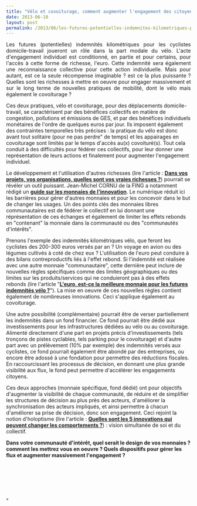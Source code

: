```yaml
---
title: "Vélo et covoiturage, comment augmenter l'engagement des citoyens ?"
date: 2013-06-10
layout: post
permalink: /2013/06/les-futures-potentielles-indemnites-kilometriques-pour-les-cyclistes-domicile-travail-joueront-un-role-dans-la-part-moda.html
---
```


<p style="text-align: justify">Les futures (potentielles) indemnités kilométriques pour les cyclistes domicile-travail joueront un rôle dans la part modale du vélo. L'acte d'engagement individuel est conditionné, en partie et pour certains, pour l'accès à cette forme de richesse, l'euro. Cette indemnité sera également une reconnaissance collective pour cette action individuelle. Mais pour autant, est ce la seule récompense imaginable ? est ce la plus puissante ? Quelles sont les richesses à mettre en oeuvre pour engager massivement et sur le long terme de nouvelles pratiques de mobilité, dont le vélo mais également le covoiturage ? </p>  <!--more-->        <span style="text-align: justify">Ces deux pratiques, vélo et covoiturage, pour des déplacements domicile-travail, se caractérisent par des bénéfices collectifs en matière de congestion, pollutions et émissions de GES, et par des bénéfices individuels monétaires de l'ordre de quelques euros par jour. Ils imposent également des contraintes temporelles très précises : la pratique du vélo est donc avant tout solitaire (pour ne pas perdre" de temps) et les appairages en covoiturage sont limités par le temps d'accès au(x) covoituré(s). Tout cela conduit à des difficultés pour fédérer ces collectifs, pour leur donner une représentation de leurs actions et finalement pour augmenter l'engagement individuel. </span> <p style=""text-align: justify"">Le développement et l'utilisation d'autres richesses (lire l'article : <strong><a href=""/2013/05/quelles-sont-vos-vraies-richesses-.html"" target=""_blank"">Dans vos projets, vos organisations, quelles sont vos vraies richesses ?</a></strong>) pourrait se révéler un outil puissant. Jean-Michel CORNU de la FING a notamment rédigé un <strong><a href=""/2012/03/innovations-monnaies-les-problemes-complexes-ne-seront-jamais-resolues-par-des-solutions-simples.html"" target=""_blank"">guide sur les monnaies de l'innovation</a></strong>. Le numérique réduit ici les barrières pour gérer d'autres monnaies et pour les concevoir dans le but de changer les usages. Un des points clés des monnaies libres communautaires est de fédérer le collectif en lui donnant une réprésentation de ces échanges et également de limiter les effets rebonds en "contenant" la monnaie dans la communauté ou des "communautés d'intérêts". </p> <p style=""text-align: justify"">Prenons l'exemple des indemnités kilométriques vélo, que feront les cyclistes des 200-300 euros versés par an ? Un voyage en avion ou des légumes cultivés à coté de chez eux ? L'utilisation de l'euro peut conduire à des bilans contreproductifs liés à l'effet rebond. Si l'indemnité est réalisée avec une autre monnaie "communautaire", cette dernière peut inclure de nouvelles règles spécifiques comme des limites géographiques ou des limites sur les produits/services qui ne conduieront pas à des effets rebonds (lire l'article "<strong><a href=""/2012/11/l-est-ce-la-meilleure-monnaie-pour-les-futures-potentielles-indemnites-velo.html"" target=""_blank"">L'euro, est-ce la meilleure monnaie pour les futures indemnités vélo ?</a></strong>"). La mise en oeuvre de ces nouvelles règles contient également de nombreuses innovations. Ceci s'applique également au covoiturage. </p> <p style=""text-align: justify"">Une autre possibilité (complémentaire) pourrait être de verser partiellement les indemnités dans un fond financier. Ce fond pourrait être dédié aux investissements pour les infrastructures dédiées au vélo ou au covoiturage. Alimenté directement d'une part en projets précis d'investissements (tels tronçons de pistes cyclables, tels parking pour le covoiturage) et d'autre part avec un prélèvement (10% par exemple) des indemnités versés aux cyclistes, ce fond pourrait également être abondé par des entreprises, ou encore être adossé à une fondation pour permettre des réductions fiscales. En raccourcissant les processus de décision, en donnant une plus grande visibilité aux flux, le fond peut permettre d'accélérer les engagements citoyens.</p> <p style=""text-align: justify"">Ces deux approches (monnaie spécifique, fond dédié) ont pour objectifs d'augmenter la visibilité de chaque communauté, de réduire et de simplifier les structures de décision au plus près des acteurs, d'améliorer la synchronisation des acteurs impliqués, et ainsi permettre à chacun d'améliorer sa prise de décision, donc son engagement. Ceci rejoint la notion d'holoptisme (lire l'article : <strong><a href=""/2011/09/transports-mobilites-quelles-sont-les-5-innovations-qui-peuvent-changer-les-comportements.html"" target=""_blank"">Quelles sont les 5 innovations qui peuvent changer les comportements ?</a></strong>) : vision simultanée de soi et du collectif.</p> <p style=""text-align: justify""><strong>Dans votre communauté d'intérêt, quel serait le design de vos monnaies ? comment les mettrez vous en oeuvre ? Quels dispositifs pour gérer les flux et augmenter massivement l'engagement ?</strong></p> <p style=""text-align: justify""> </p> <p style=""text-align: justify""> </p> <p style=""text-align: justify""> </p>"